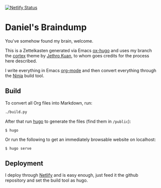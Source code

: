 [![Netlify Status](https://api.netlify.com/api/v1/badges/d6b49afd-cd07-4714-87d1-bc8e8239068f/deploy-status)](https://app.netlify.com/sites/dnbias-brain/deploys)
# Daniel's Braindump

You've somehow found my brain, welcome.

This is a Zettelkasten generated via Emacs [ox-hugo][ox-hugo] and uses my branch the [cortex][cortex] theme by [Jethro Kuan](https://github.com/jethrokuan/), to whom goes credits for the process here described.

I write everything in Emacs [org-mode][org] and then convert everything through the [Ninja](https://ninja-build.org/ "Ninja") build tool. 

## Build
To convert all Org files into Markdown, run:

```bash
./build.py
```

After that run [hugo][hugo] to generate the files (find them in `/public`):

    $ hugo

Or run the following to get an immediately browsable website on localhost:

    $ hugo serve


## Deployment
I deploy through [Netlify][netlify] and is easy enough, just feed it the github repository and set the build tool as hugo.


[hugo]: https://gohugo.io/
[ox-hugo]: https://github.com/kaushalmodi/ox-hugo
[cortex]: https://github.com/jethrokuan/cortex
[org]: https://github.com/jethrokuan/braindump/tree/master/org
[netlify]: https://app.netlify.com/
